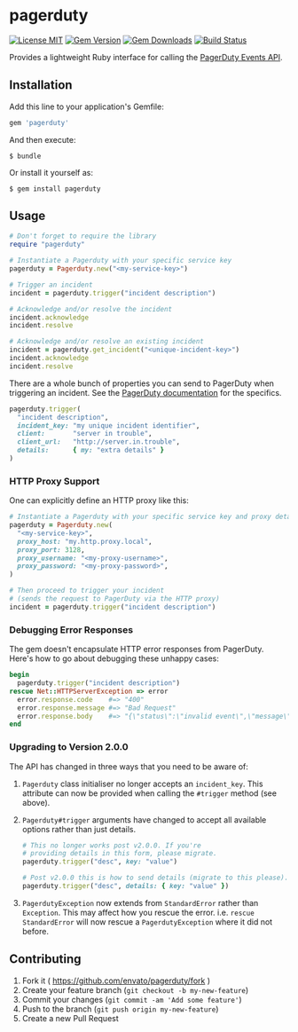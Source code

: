 # pagerduty


[![License MIT](https://img.shields.io/badge/license-MIT-brightgreen.svg)](https://github.com/envato/pagerduty/blob/master/LICENSE.txt)
[![Gem Version](https://img.shields.io/gem/v/pagerduty.svg?maxAge=2592000)](https://rubygems.org/gems/pagerduty)
[![Gem Downloads](https://img.shields.io/gem/dt/pagerduty.svg?maxAge=2592000)](https://rubygems.org/gems/pagerduty)
[![Build Status](https://travis-ci.org/envato/pagerduty.svg?branch=master)](https://travis-ci.org/envato/pagerduty)

Provides a lightweight Ruby interface for calling the [PagerDuty
Events API](https://v2.developer.pagerduty.com/docs/events-api).

## Installation

Add this line to your application's Gemfile:

```ruby
gem 'pagerduty'
```

And then execute:

    $ bundle

Or install it yourself as:

    $ gem install pagerduty

## Usage

```ruby
# Don't forget to require the library
require "pagerduty"

# Instantiate a Pagerduty with your specific service key
pagerduty = Pagerduty.new("<my-service-key>")

# Trigger an incident
incident = pagerduty.trigger("incident description")

# Acknowledge and/or resolve the incident
incident.acknowledge
incident.resolve

# Acknowledge and/or resolve an existing incident
incident = pagerduty.get_incident("<unique-incident-key>")
incident.acknowledge
incident.resolve
```

There are a whole bunch of properties you can send to PagerDuty when triggering
an incident. See the [PagerDuty
documentation](https://v2.developer.pagerduty.com/docs/trigger-events) for the
specifics.

```ruby
pagerduty.trigger(
  "incident description",
  incident_key: "my unique incident identifier",
  client:       "server in trouble",
  client_url:   "http://server.in.trouble",
  details:      { my: "extra details" }
)
```

### HTTP Proxy Support

One can explicitly define an HTTP proxy like this:

```ruby
# Instantiate a Pagerduty with your specific service key and proxy details
pagerduty = Pagerduty.new(
  "<my-service-key>",
  proxy_host: "my.http.proxy.local",
  proxy_port: 3128,
  proxy_username: "<my-proxy-username>",
  proxy_password: "<my-proxy-password>",
)

# Then proceed to trigger your incident
# (sends the request to PagerDuty via the HTTP proxy)
incident = pagerduty.trigger("incident description")
```

### Debugging Error Responses

The gem doesn't encapsulate HTTP error responses from PagerDuty. Here's how to
go about debugging these unhappy cases:

```ruby
begin
  pagerduty.trigger("incident description")
rescue Net::HTTPServerException => error
  error.response.code    #=> "400"
  error.response.message #=> "Bad Request"
  error.response.body    #=> "{\"status\":\"invalid event\",\"message\":\"Event object is invalid\",\"errors\":[\"Service key is the wrong length (should be 32 characters)\"]}"
end
```

### Upgrading to Version 2.0.0

The API has changed in three ways that you need to be aware of:

1. `Pagerduty` class initialiser no longer accepts an `incident_key`. This
attribute can now be provided when calling the `#trigger` method (see above).

2. `Pagerduty#trigger` arguments have changed to accept all available options
rather than just details.

    ```ruby
    # This no longer works post v2.0.0. If you're
    # providing details in this form, please migrate.
    pagerduty.trigger("desc", key: "value")

    # Post v2.0.0 this is how to send details (migrate to this please).
    pagerduty.trigger("desc", details: { key: "value" })
    ```

3. `PagerdutyException` now extends from `StandardError` rather than
`Exception`. This may affect how you rescue the error. i.e. `rescue
StandardError` will now rescue a `PagerdutyException` where it did not
before.

## Contributing

1. Fork it ( https://github.com/envato/pagerduty/fork )
2. Create your feature branch (`git checkout -b my-new-feature`)
3. Commit your changes (`git commit -am 'Add some feature'`)
4. Push to the branch (`git push origin my-new-feature`)
5. Create a new Pull Request
